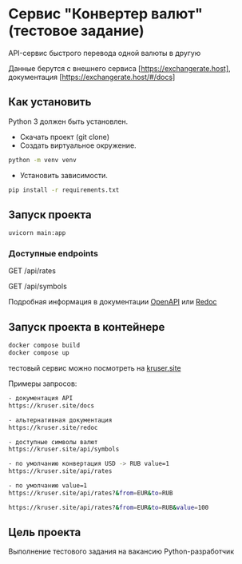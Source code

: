 # Сервис "Конвертер валют" (тестовое задание)

API-сервис быстрого перевода одной валюты в другую  

Данные берутся с внешнего сервиса [https://exchangerate.host], документация [https://exchangerate.host/#/docs]

## Как установить

Python 3 должен быть установлен.

* Скачать проект (git clone)
* Создать виртуальное окружение.

```bash
python -m venv venv
```

* Установить зависимости.

```bash
pip install -r requirements.txt
```

## Запуск проекта

```bash
uvicorn main:app
```

### Доступные endpoints

GET /api/rates

GET /api/symbols

Подробная информация в документации [OpenAPI]('http://127.0.0.1:8000/docs') или [Redoc]('http://127.0.0.1:8000/redoc')

## Запуск проекта в контейнере

```bash
docker compose build
docker compose up
```

тестовый сервис можно посмотреть на [kruser.site]('https://kruser.site')

Примеры запросов:

```bash
- документация API
https://kruser.site/docs

- альтернативная документация
https://kruser.site/redoc

- доступные символы валют
https://kruser.site/api/symbols

- по умолчанию конвертация USD -> RUB value=1
https://kruser.site/api/rates

- по умолчанию value=1
https://kruser.site/api/rates?&from=EUR&to=RUB

https://kruser.site/api/rates?&from=EUR&to=RUB&value=100
```

## Цель проекта

Выполнение тестового задания на вакансию Python-разработчик
